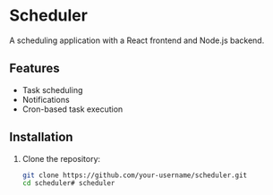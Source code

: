 # Scheduler

A scheduling application with a React frontend and Node.js backend.

## Features
- Task scheduling
- Notifications
- Cron-based task execution

## Installation
1. Clone the repository:
   ```bash
   git clone https://github.com/your-username/scheduler.git
   cd scheduler# scheduler
